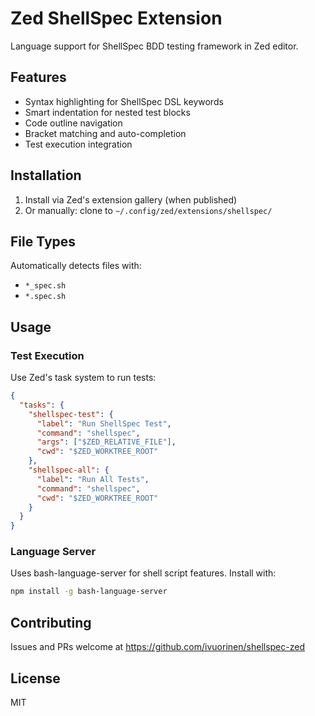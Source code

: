 # Zed ShellSpec Extension

Language support for ShellSpec BDD testing framework in Zed editor.

## Features

- Syntax highlighting for ShellSpec DSL keywords
- Smart indentation for nested test blocks
- Code outline navigation
- Bracket matching and auto-completion
- Test execution integration

## Installation

1. Install via Zed's extension gallery (when published)
2. Or manually: clone to `~/.config/zed/extensions/shellspec/`

## File Types

Automatically detects files with:

- `*_spec.sh`
- `*.spec.sh`

## Usage

### Test Execution

Use Zed's task system to run tests:

```json
{
  "tasks": {
    "shellspec-test": {
      "label": "Run ShellSpec Test",
      "command": "shellspec",
      "args": ["$ZED_RELATIVE_FILE"],
      "cwd": "$ZED_WORKTREE_ROOT"
    },
    "shellspec-all": {
      "label": "Run All Tests",
      "command": "shellspec",
      "cwd": "$ZED_WORKTREE_ROOT"
    }
  }
}
```

### Language Server

Uses bash-language-server for shell script features. Install with:

```bash
npm install -g bash-language-server
```

## Contributing

Issues and PRs welcome at <https://github.com/ivuorinen/shellspec-zed>

## License

MIT
